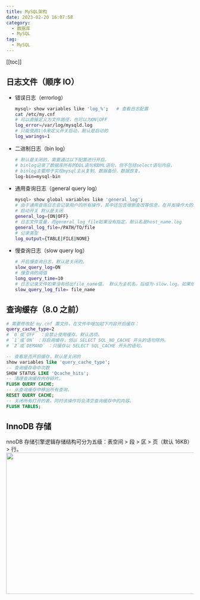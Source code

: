 ```yaml
---
title: MySQL架构
date: 2023-02-20 16:07:58
category: 
  - 数据库
  - MySQL
tag: 
  - MySQL
---
```


<!-- more -->

[[toc]]

## 日志文件（顺序 IO）

- 错误日志（errorlog）
  ```bash {4,6}
  mysql> show variables like 'log_%';   # 查看日志配置
  cat /etc/my.cnf
  # 可以直接定义为文件路径，也可以为ON|OFF
  log_error=/var/log/mysqld.log
  # 只能使用1|0来定义开关启动，默认是启动的
  log_warings=1
  ```
- 二进制日志（bin log）
  ```bash {4}
  # 默认是关闭的，需要通过以下配置进行开启。
  # binlog记录了数据库所有的DDL语句和DML语句，但不包括select语句内容，
  # binlog主要用于实现mysql主从复制、数据备份、数据恢复。
  log-bin=mysql-bin
  ```
- 通用查询日志（general query log）
  ```bash {4,6,8}
  mysql> show global variables like 'general_log';
  # 由于通用查询日志会记录用户的所有操作，其中还包含增删查改等信息，在并发操作大的环境下会性能，建议不要开启查询日志。
  # 启动开关 默认是关闭
  general_log={ON|OFF}
  # 日志文件变量，而general_log_file如果没有指定，默认名是host_name.log
  general_log_file=/PATH/TO/file
  # 记录类型
  log_output={TABLE|FILE|NONE}
  ```
- 慢查询日志（slow query log）
  ```bash {2,4,6}
  # 开启慢查询日志，默认是关闭的。
  slow_query_log=ON
  # 慢查询的阈值
  long_query_time=10
  # 日志记录文件如果没有给出file_name值， 默认为主机名，后缀为-slow.log。如果给出了文件名， 但不是绝对路径名，文件则写入数据目录。
  slow_query_log_file= file_name
  ```

## 查询缓存（8.0 之前）

```bash
# 需要修改配 my.cnf 置文件，在文件中增加如下内容开启缓存：
query_cache_type=2
# `0`或`OFF` ：会禁止使用缓存。默认选项。
# `1`或`ON` ：将启用缓存，但以 SELECT SQL_NO_CACHE 开头的语句除外。
# `2`或`DEMAND` ：只缓存以 SELECT SQL_CACHE 开头的语句。
```

```sql
-- 查看是否开启缓存，默认是关闭的
show variables like 'query_cache_type';
-- 查询缓存命中次数
SHOW STATUS LIKE 'Qcache_hits';
-- 清理查询缓存内存碎片。
FLUSH QUERY CACHE;
-- 从查询缓存中移出所有查询。
RESET QUERY CACHE;
-- 关闭所有打开的表，同时该操作将会清空查询缓存中的内容。
FLUSH TABLES;
```

## InnoDB 存储

nnoDB 存储引擎逻辑存储结构可分为五级：表空间 > 段 > 区 > 页（默认 16KB） > 行。
<img alt="" height="380" src="https://img-blog.csdn.net/20181011162805608?watermark/2/text/aHR0cHM6Ly9ibG9nLmNzZG4ubmV0L3NoZW5jaGFvaGFvMTIzMjE=/font/5a6L5L2T/fontsize/400/fill/I0JBQkFCMA==/dissolve/70" width="570">

